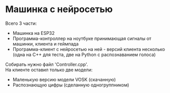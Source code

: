 # Машинка с нейросетью
Всего 3 части: 
+ Машинка на ESP32
+ Программа-контроллер на ноутбуке принимающая сигналы от машинки, клиента и геймпада
+ Программа-клиент с нейросетью на ней - версий клиента несколько (одна на С++ для теста, две на Python с распознаванием голоса)

Собирать нужно файл 'Controller.cpp'.   
На клиенте оставил только две модели:
+ Маленькую версию модели VOSK (скачанную)
+ Распознающую цифры (сделанную одногруппником)
